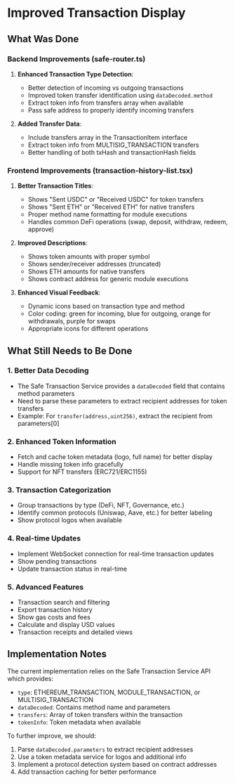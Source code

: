 # Improved Transaction Display

## What Was Done

### Backend Improvements (safe-router.ts)
1. **Enhanced Transaction Type Detection**:
   - Better detection of incoming vs outgoing transactions
   - Improved token transfer identification using `dataDecoded.method`
   - Extract token info from transfers array when available
   - Pass safe address to properly identify incoming transfers

2. **Added Transfer Data**:
   - Include transfers array in the TransactionItem interface
   - Extract token info from MULTISIG_TRANSACTION transfers
   - Better handling of both txHash and transactionHash fields

### Frontend Improvements (transaction-history-list.tsx)
1. **Better Transaction Titles**:
   - Shows "Sent USDC" or "Received USDC" for token transfers
   - Shows "Sent ETH" or "Received ETH" for native transfers
   - Proper method name formatting for module executions
   - Handles common DeFi operations (swap, deposit, withdraw, redeem, approve)

2. **Improved Descriptions**:
   - Shows token amounts with proper symbol
   - Shows sender/receiver addresses (truncated)
   - Shows ETH amounts for native transfers
   - Shows contract address for generic module executions

3. **Enhanced Visual Feedback**:
   - Dynamic icons based on transaction type and method
   - Color coding: green for incoming, blue for outgoing, orange for withdrawals, purple for swaps
   - Appropriate icons for different operations

## What Still Needs to Be Done

### 1. Better Data Decoding
- The Safe Transaction Service provides a `dataDecoded` field that contains method parameters
- Need to parse these parameters to extract recipient addresses for token transfers
- Example: For `transfer(address,uint256)`, extract the recipient from parameters[0]

### 2. Enhanced Token Information
- Fetch and cache token metadata (logo, full name) for better display
- Handle missing token info gracefully
- Support for NFT transfers (ERC721/ERC1155)

### 3. Transaction Categorization
- Group transactions by type (DeFi, NFT, Governance, etc.)
- Identify common protocols (Uniswap, Aave, etc.) for better labeling
- Show protocol logos when available

### 4. Real-time Updates
- Implement WebSocket connection for real-time transaction updates
- Show pending transactions
- Update transaction status in real-time

### 5. Advanced Features
- Transaction search and filtering
- Export transaction history
- Show gas costs and fees
- Calculate and display USD values
- Transaction receipts and detailed views

## Implementation Notes

The current implementation relies on the Safe Transaction Service API which provides:
- `type`: ETHEREUM_TRANSACTION, MODULE_TRANSACTION, or MULTISIG_TRANSACTION
- `dataDecoded`: Contains method name and parameters
- `transfers`: Array of token transfers within the transaction
- `tokenInfo`: Token metadata when available

To further improve, we should:
1. Parse `dataDecoded.parameters` to extract recipient addresses
2. Use a token metadata service for logos and additional info
3. Implement a protocol detection system based on contract addresses
4. Add transaction caching for better performance